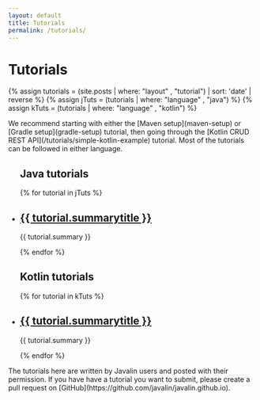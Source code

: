 ```yaml
---
layout: default
title: Tutorials
permalink: /tutorials/
---
```


<h1 class="no-margin-top">Tutorials</h1>

{% assign tutorials = (site.posts | where: "layout" , "tutorial") | sort: 'date' | reverse %}
{% assign jTuts = (tutorials | where: "language" , "java") %}
{% assign kTuts = (tutorials | where: "language" , "kotlin") %}

<div class="posts-header" markdown="1">
We recommend starting with either the [Maven setup](maven-setup) or [Gradle setup](gradle-setup) tutorial,
then going through the [Kotlin CRUD REST API](/tutorials/simple-kotlin-example) tutorial.
Most of the tutorials can be followed in either language.
</div>

<div class="posts-overview">
    <ul class="post-list half">
        <h2>Java tutorials</h2>
        {% for tutorial in jTuts %}
        <li class="post-summary">
          <h2><a href="{{ tutorial.url }}">{{ tutorial.summarytitle }}</a></h2>
          <p>{{ tutorial.summary }}</p>
        </li>
        {% endfor %}
    </ul>
    <ul class="post-list half">
        <h2>Kotlin tutorials</h2>
        {% for tutorial in kTuts %}
            <li class="post-summary">
                <h2><a href="{{ tutorial.url }}">{{ tutorial.summarytitle }}</a></h2>
                <p>{{ tutorial.summary }}</p>
            </li>
        {% endfor %}
    </ul>
</div>
<div class="posts-footer" markdown="1">
The tutorials here are written by Javalin users and posted with their permission.
If you have have a tutorial you want to submit, please create a pull request on [GitHub](https://github.com/javalin/javalin.github.io).
</div>
